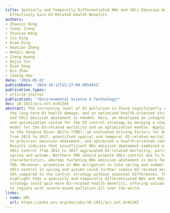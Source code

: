 ```yaml
---
title: Spatially and Temporally Differentiated NOx and VOCs Emission Abatement Could
  Effectively Gain O3-Related Health Benefits
authors:
- Zhaoxin Dong
- Yueqi Jiang
- Shuxiao Wang
- Jia Xing
- Dian Ding
- Haotian Zheng
- Hongli Wang
- Cheng Huang
- Dejia Yin
- Qian Song
- Bin Zhao
- Jiming Hao
date: '2024-05-01'
publishDate: '2024-10-12T15:27:09.985443Z'
publication_types:
- article-journal
publication: '*Environmental Science & Technology*'
doi: 10.1021/acs.est.4c01345
abstract: The increasing level of O3 pollution in China significantly exacerbates
  the long-term O3 health damage, and an optimized health-oriented strategy for NOx
  and VOCs emission abatement is needed. Here, we developed an integrated evaluation
  and optimization system for the O3 control strategy by merging a response surface
  model for the O3-related mortality and an optimization module. Applying this system
  to the Yangtze River Delta (YRD), we evaluated driving factors for mortality changes
  from 2013 to 2017, quantified spatial and temporal O3-related mortality responses
  to precursor emission abatement, and optimized a health-oriented control strategy.
  Results indicate that insufficient NOx emission abatement combined with deficient
  VOCs control from 2013 to 2017 aggravated O3-related mortality, particularly during
  spring and autumn. Northern YRD should promote VOCs control due to higher VOC-limited
  characteristics, whereas fastening NOx emission abatement is more favorable in southern
  YRD. Moreover, promotion of NOx mitigation in late spring and summer and facilitating
  VOCs control in spring and autumn could further reduce O3-related mortality by nearly
  10% compared to the control strategy without seasonal differences. These findings
  highlight that a spatially and temporally differentiated NOx and VOCs emission control
  strategy could gain more O3-related health benefits, offering valuable insights
  to regions with severe ozone pollution all over the world.
links:
- name: URL
  url: https://pubs.acs.org/doi/abs/10.1021/acs.est.4c01345
---
```

